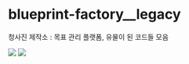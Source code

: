 # blueprint-factory__legacy
청사진 제작소 : 목표 관리 플랫폼, 유물이 된 코드들 모음

![](https://tokei.rs/b1/github/vangona/blueprint_maker)
![](https://tokei.rs/b1/github/vangona/blueprint_maker?category=files)
